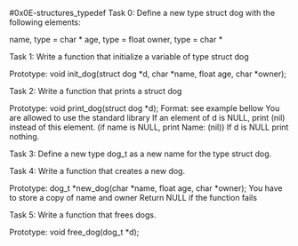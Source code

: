 #0x0E-structures_typedef
Task 0:
Define a new type struct dog with the following elements:

name, type = char *
age, type = float
owner, type = char *

Task 1:
Write a function that initialize a variable of type struct dog

Prototype: void init_dog(struct dog *d, char *name, float age, char *owner);

Task 2:
Write a function that prints a struct dog

Prototype: void print_dog(struct dog *d);
Format: see example bellow
You are allowed to use the standard library
If an element of d is NULL, print (nil) instead of this element. (if name is NULL, print Name: (nil))
If d is NULL print nothing.

Task 3:
Define a new type dog_t as a new name for the type struct dog.

Task 4:
Write a function that creates a new dog.

Prototype: dog_t *new_dog(char *name, float age, char *owner);
You have to store a copy of name and owner
Return NULL if the function fails

Task 5:
Write a function that frees dogs.

Prototype: void free_dog(dog_t *d);
